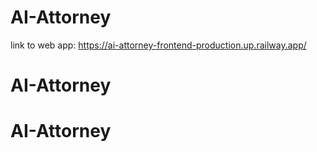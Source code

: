 # AI-Attorney

link to web app: https://ai-attorney-frontend-production.up.railway.app/
    
# AI-Attorney
# AI-Attorney
